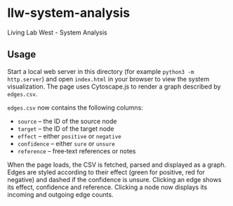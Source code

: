 # llw-system-analysis
Living Lab West - System Analysis

## Usage

Start a local web server in this directory (for example `python3 -m http.server`) and open `index.html` in your browser to view the system visualization. The page uses Cytoscape.js to render a graph described by `edges.csv`.

`edges.csv` now contains the following columns:

- `source` – the ID of the source node
- `target` – the ID of the target node
- `effect` – either `positive` or `negative`
- `confidence` – either `sure` or `unsure`
- `reference` – free‑text references or notes

When the page loads, the CSV is fetched, parsed and displayed as a graph. Edges are styled according to their effect (green for positive, red for negative) and dashed if the confidence is unsure.
Clicking an edge shows its effect, confidence and reference. Clicking a node now displays its incoming and outgoing edge counts.
